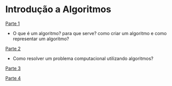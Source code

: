 # Introdução a Algoritmos

[Parte 1](https://github.com/armandossrecife/teste/blob/main/aula1_algoritmo.md)

- O que é um algoritmo? para que serve? como criar um algoritmo e como representar um algoritmo? 

[Parte 2](https://github.com/armandossrecife/teste/blob/main/aula2_algoritmo.md)

- Como resolver um problema computacional utilizando algoritmos?

[Parte 3](https://github.com/armandossrecife/teste/blob/main/aula3_algoritmo.md)

[Parte 4](https://github.com/armandossrecife/teste/blob/main/aula4_algoritmo.md)
